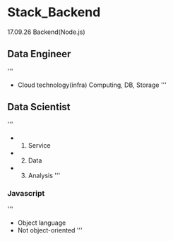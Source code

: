 # Stack_Backend
17.09.26 Backend(Node.js)

## Data Engineer
'''
  - Cloud technology(infra)
    Computing, DB, Storage
'''

## Data Scientist
'''
  - 1. Service
  - 2. Data
  - 3. Analysis
'''

### Javascript
'''
  - Object language
  - Not object-oriented
'''
